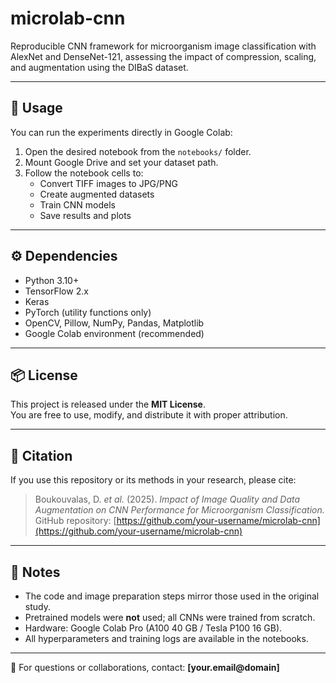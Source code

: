 # microlab-cnn
Reproducible CNN framework for microorganism image classification with AlexNet and DenseNet-121, assessing the impact of compression, scaling, and augmentation using the DIBaS dataset.

---

## 🚀 Usage
You can run the experiments directly in Google Colab:

1. Open the desired notebook from the `notebooks/` folder.  
2. Mount Google Drive and set your dataset path.  
3. Follow the notebook cells to:
   - Convert TIFF images to JPG/PNG  
   - Create augmented datasets  
   - Train CNN models  
   - Save results and plots  

---

## ⚙️ Dependencies
- Python 3.10+  
- TensorFlow 2.x  
- Keras  
- PyTorch (utility functions only)  
- OpenCV, Pillow, NumPy, Pandas, Matplotlib  
- Google Colab environment (recommended)

---

## 📦 License
This project is released under the **MIT License**.  
You are free to use, modify, and distribute it with proper attribution.

---

## 🧾 Citation
If you use this repository or its methods in your research, please cite:

> Boukouvalas, D. *et al.* (2025). *Impact of Image Quality and Data Augmentation on CNN Performance for Microorganism Classification.*  
> GitHub repository: [https://github.com/your-username/microlab-cnn](https://github.com/your-username/microlab-cnn)

---

## 🧰 Notes
- The code and image preparation steps mirror those used in the original study.  
- Pretrained models were **not** used; all CNNs were trained from scratch.  
- Hardware: Google Colab Pro (A100 40 GB / Tesla P100 16 GB).  
- All hyperparameters and training logs are available in the notebooks.

---

📧 For questions or collaborations, contact: **[your.email@domain]**
